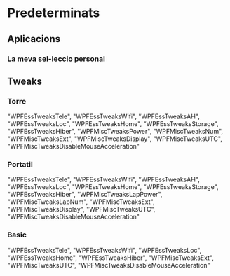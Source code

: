 # Predeterminats
## Aplicacions
### La meva sel-leccio personal
## Tweaks
### Torre
"WPFEssTweaksTele",
"WPFEssTweaksWifi",
"WPFEssTweaksAH",
"WPFEssTweaksLoc",
"WPFEssTweaksHome",
"WPFEssTweaksStorage",
"WPFEssTweaksHiber",
"WPFMiscTweaksPower",
"WPFMiscTweaksNum",
"WPFMiscTweaksExt",
"WPFMiscTweaksDisplay",
"WPFMiscTweaksUTC",
"WPFMiscTweaksDisableMouseAcceleration"
### Portatil
"WPFEssTweaksTele",
"WPFEssTweaksWifi",
"WPFEssTweaksAH",
"WPFEssTweaksLoc",
"WPFEssTweaksHome",
"WPFEssTweaksStorage",
"WPFEssTweaksHiber",
"WPFMiscTweaksLapPower",
"WPFMiscTweaksLapNum",
"WPFMiscTweaksExt",
"WPFMiscTweaksDisplay",
"WPFMiscTweaksUTC",
"WPFMiscTweaksDisableMouseAcceleration"
### Basic
"WPFEssTweaksTele",
"WPFEssTweaksWifi",
"WPFEssTweaksLoc",
"WPFEssTweaksHome",
"WPFEssTweaksHiber",
"WPFMiscTweaksExt",
"WPFMiscTweaksUTC",
"WPFMiscTweaksDisableMouseAcceleration"